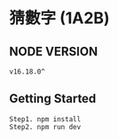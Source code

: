 # 猜數字 (1A2B)

## NODE VERSION
```
v16.18.0^
```

## Getting Started
```
Step1. npm install
Step2. npm run dev
```